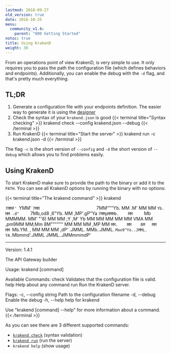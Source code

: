 ```yaml
---
lastmod: 2018-09-27
old_version: true
date: 2016-10-25
menu:
  community_v1.4:
    parent: "000 Getting Started"
notoc: true
title: Using KrakenD
weight: 30
---
```


From an operations point of view KrakenD, is very simple to use. It only requires you to pass
the path the configuration file (which defines behaviors and endpoints). Additionally, you can
enable the debug with the `-d` flag, and that's pretty much everything.

## TL;DR
1. Generate a configuration file with your endpoints definition. The easier way to generate it is using the [designer](https://designer.krakend.io/)
2. Check the syntax of your `krakend.json` is good
	{{< terminal title="Syntax checking" >}}
krakend check --config krakend.json --debug
	{{< /terminal >}}
3. Run KrakenD
	{{< terminal title="Start the server" >}}
krakend run -c krakend.json -d
	{{< /terminal >}}


The flag `-c` is the short version of `--config` and `-d` the short version of `--debug` which allows
you to find problems easily.


## Using KrakenD

To start KrakenD make sure to provide the path to the binary or add it to the `PATH`. You can see all
KrakenD options by running the binary with no options:

{{< terminal title="The krakend command" >}}
krakend

`7MMF' `YMM'                  `7MM                         `7MM"""Yb.
  MM   .M'                      MM                           MM    `Yb.
  MM .d"     `7Mb,od8 ,6"Yb.    MM  ,MP'.gP"Ya `7MMpMMMb.    MM     `Mb
  MMMMM.       MM' "'8)   MM    MM ;Y  ,M'   Yb  MM    MM    MM      MM
  MM  VMA      MM     ,pm9MM    MM;Mm  8M""""""  MM    MM    MM     ,MP
  MM   `MM.    MM    8M   MM    MM `Mb.YM.    ,  MM    MM    MM    ,dP'
.JMML.   MMb..JMML.  `Moo9^Yo..JMML. YA.`Mbmmd'.JMML  JMML..JMMmmmdP'
_______________________________________________________________________

Version: 1.4.1

The API Gateway builder

Usage:
  krakend [command]

Available Commands:
  check       Validates that the configuration file is valid.
  help        Help about any command
  run         Run the KrakenD server.

Flags:
  -c, --config string   Path to the configuration filename
  -d, --debug           Enable the debug
  -h, --help            help for krakend

Use "krakend [command] --help" for more information about a command.
{{< /terminal >}}

As you can see there are 3 different supported commands:

- [`krakend check`](/docs/v1.4/commands/check/) (syntax validation)
- [`krakend run`](/docs/v1.4/commands/run/) (run the server)
- `krakend help` (show usage)
